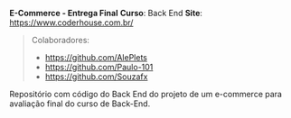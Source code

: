 **E-Commerce - Entrega Final**
**Curso**: Back End
**Site**: https://www.coderhouse.com.br/

> Colaboradores:
> 	
> 
>  - https://github.com/AlePlets
>  - https://github.com/Paulo-101
>  - https://github.com/Souzafx

Repositório com código do Back End do projeto de um e-commerce para avaliação final do curso de Back-End.